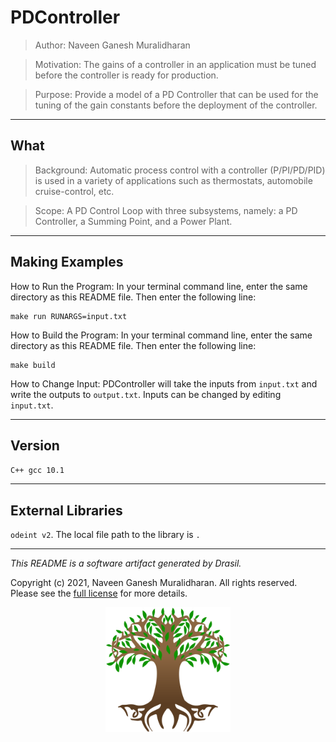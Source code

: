 # PDController 
> Author: Naveen Ganesh Muralidharan

> Motivation: The gains of a controller in an application must be tuned before the controller is ready for production.

> Purpose: Provide a model of a PD Controller that can be used for the tuning of the gain constants before the deployment of the controller.

------------------------------------------------------------
## What 
 

> Background: Automatic process control with a controller (P/PI/PD/PID) is used in a variety of applications such as thermostats, automobile cruise-control, etc.

> Scope: A PD Control Loop with three subsystems, namely: a PD Controller, a Summing Point, and a Power Plant.

------------------------------------------------------------
## Making Examples 
 How to Run the Program:
In your terminal command line, enter the same directory as this README file. Then enter the following line:
```
make run RUNARGS=input.txt
```

How to Build the Program:
In your terminal command line, enter the same directory as this README file. Then enter the following line:
```
make build
```

How to Change Input:
PDController will take the inputs from `input.txt` and write the outputs to `output.txt`.
Inputs can be changed by editing `input.txt`.

------------------------------------------------------------
## Version 
 `C++ gcc 10.1`

------------------------------------------------------------
## External Libraries 
 `odeint v2`. The local file path to the library is `.`

------------------------------------------------------------
*This README is a software artifact generated by Drasil.*

Copyright (c) 2021, Naveen Ganesh Muralidharan. All rights reserved. Please see the [full license](https://github.com/JacquesCarette/Drasil/blob/4b9ad0a3016fecb3c7a2aa82ab142f9e805b5cc8/LICENSE) for more details.

<p align="center">
<img src="../../../../drasil-website/WebInfo/images/Icon.png" alt="Drasil Tree" width="200" />
</p>
